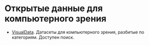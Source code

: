 # Открытые данные для компьютерного зрения

- [VisualData](https://www.visualdata.io/). Датасеты для компьютерного зрения, разбитые по категориям. Доступен поиск.